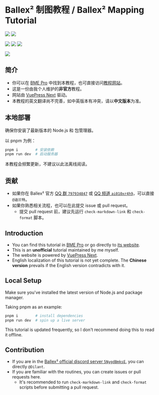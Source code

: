 # Ballex² 制图教程 / Ballex² Mapping Tutorial

[![](https://img.shields.io/badge/Steam-Ballex%C2%B2:%20The%20Hanging%20Gardens-235?style=flat-square)](https://store.steampowered.com/app/1383570/)
[![](<https://img.shields.io/badge/Steam-Ballex%C2%B2%20--%20Map%20Editor%20(BME%20Pro)-235?style=flat-square>)](https://store.steampowered.com/app/1809190/)

[![](https://img.shields.io/badge/QQ%20%E7%BE%A4-797934847-09f?style=flat-square)](https://qm.qq.com/q/2mIPnK8JIk)
[![](https://img.shields.io/badge/QQ%20%E9%A2%91%E9%81%93-ai010xr4h9-09f?style=flat-square)](https://pd.qq.com/s/80rmg7h1d)
[![](https://img.shields.io/badge/Discord-5NygdBmksE-56e?style=flat-square)](https://discord.gg/5NygdBmksE/)

[![](https://img.shields.io/badge/License-CC%20BY--NC--SA%204.0-f73?style=flat-square)](https://creativecommons.org/licenses/by-nc-sa/4.0/)

## 简介

- 你可以在 [BME Pro](https://store.steampowered.com/app/1809190/) 中找到本教程，也可直接访问[教程网站](https://tutorial.mushreb.com/)。
- 这是一份由我个人维护的**非官方**教程。
- 网站由 [VuePress Next](https://v2.vuepress.vuejs.org/zh/) 驱动。
- 本教程的英文翻译尚不完善，如中英版本有冲突，请以**中文版本**为准。

## 本地部署

确保你安装了最新版本的 Node.js 和 包管理器。

以 pnpm 为例：

```sh
pnpm i        # 安装依赖
pnpm run dev  # 启动服务器
```

本教程会频繁更新，不建议以此法离线阅读。

## 贡献

- 如果你在 Ballex² 官方 [QQ 群 `797934847`](https://qm.qq.com/q/2mIPnK8JIk) 或 [QQ 频道 `ai010xr4h9`](https://pd.qq.com/s/80rmg7h1d)，可以直接 `@迪兰特`。
- 如果你熟悉相关流程，也可以在此提交 issue 或 pull request。
  - 提交 pull request 前，建议先运行 `check-markdown-link` 和 `check-format` 脚本。

## Introduction

- You can find this tutorial in [BME Pro](https://store.steampowered.com/app/1809190/) or go directly to [its website](https://tutorial.mushreb.com/en/).
- This is an **unofficial** tutorial maintained by me myself.
- The website is powered by [VuePress Next](https://v2.vuepress.vuejs.org/).
- English localization of this tutorial is not yet complete. The **Chinese version** prevails if the English version contradicts with it.

## Local Setup

Make sure you've installed the latest version of Node.js and package manager.

Taking pnpm as an example:

```sh
pnpm i        # install dependencies
pnpm run dev  # spin up a live server
```

This tutorial is updated frequently, so I don't recommend doing this to read it offline.

## Contribution

- If you are in the [Ballex² official discord server `5NygdBmksE`](https://discord.gg/5NygdBmksE/), you can directly `@Dilant`.
- If you are familiar with the routines, you can create issues or pull requests here.
  - It's recommended to run `check-markdown-link` and `check-format` scripts before submitting a pull request.
